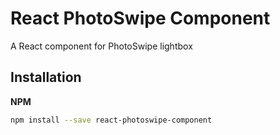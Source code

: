 # React PhotoSwipe Component
A React component for PhotoSwipe lightbox

## Installation

**NPM**
```sh
npm install --save react-photoswipe-component
```
